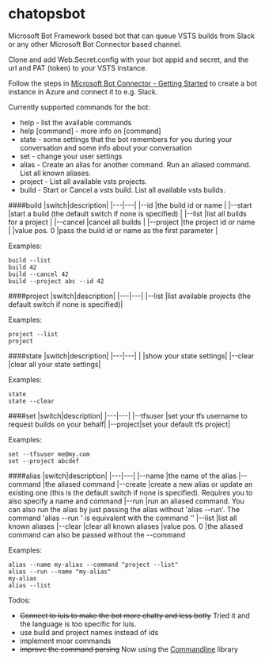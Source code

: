 # chatopsbot

Microsoft Bot Framework based bot that can queue VSTS builds from Slack or any other Microsoft Bot Connector based channel.

Clone and add Web.Secret.config with your bot appid and secret, and the url and PAT (token) to your VSTS instance.

Follow the steps in [Microsoft Bot Connector - Getting Started](http://docs.botframework.com/connector/getstarted/#navtitle) to create a bot instance in Azure and connect it to e.g. Slack.

Currently supported commands for the bot:

* help - list the available commands
* help [command] - more info on [command]
* state - some settings that the bot remembers for you during your conversation and some info about your conversation
* set - change your user settings
* alias - Create an alias for another command. Run an aliased command. List all known aliases.
* project - List all available vsts projects.
* build - Start or Cancel a vsts build. List all available vsts builds.

####build
|switch|description|
|---|---|
|--id            |the build id or name |
|--start         |start a build (the default switch if none is specified)  |
|--list          |list all builds for a project  |
|--cancel        |cancel all builds  |
|--project       |the project id or name | 
|value pos. 0    |pass the build id or name as the first parameter  |

Examples: 

```
build --list
build 42
build --cancel 42
build --project abc --id 42
```

####project
|switch|description|
|---|---|
|--list |list available projects (the default switch if none is specified)|

Examples: 

```
project --list
project
```

####state
|switch|description|
|---|---|
| |show your state settings|
|--clear |clear all your state settings|

Examples: 

```
state
state --clear
```

####set
|switch|description|
|---|---|
|--tfsuser |set your tfs username to request builds on your behalf|
|--project|set your default tfs project|

Examples: 

```
set --tfsuser me@my.com
set --project abcdef
```


####alias
|switch|description|
|---|---|
|--name          |the name of the alias
|--command       |the aliased command
|--create        |create a new alias or update an existing one (this is the default switch if none is specified). Requires you to also specify a name and command
|--run           |run an aliased command. You can also run the alias by just passing the alias without 'alias --run'. The command 'alias --run <aliasName>' is equivalent with the command '<aliasName>'
|--list          |list all known aliases
|--clear         |clear all known aliases
|value pos. 0    |the aliased command can also be passed without the --command

Examples:

````
alias --name my-alias --command "project --list"
alias --run --name "my-alias"
my-alias
alias --list
````


Todos:

* ~~Connect to luis to make the bot more chatty and less botty~~ Tried it and the language is too specific for luis.
* use build and project names instead of ids
* implement moar commands
* ~~improve the command parsing~~ Now using the [Commandline](https://github.com/gsscoder/commandline) library
